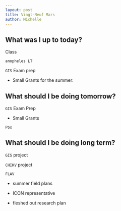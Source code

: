 ```yaml
---
layout: post
title: Vingt-Neuf Mars
author: Michelle
---
```


## What was I up to today?

Class

`anopheles LT` 

`GIS` Exam prep

* Small Grants for the summer: 

## What should I be doing tomorrow?

`GIS` Exam Prep

* Small Grants

`Pox`

## What should I be doing long term?

`GIS` project 

`CHIKV` project

`FLAV`

* summer field plans

* ICON representative

* fleshed out research plan

<i class="fa fa-code" style="color:pink"> </i>




